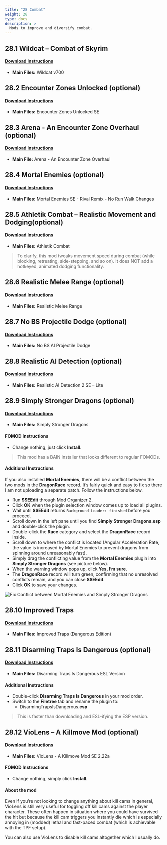 ```yaml
---
title: "28 Combat"
weight: 28
type: docs
description: >
  Mods to improve and diversify combat.
---
```


## 28.1 Wildcat – Combat of Skyrim

#### [Download Instructions](https://www.nexusmods.com/skyrimspecialedition/mods/1368?tab=files)

* **Main Files:** Wildcat v700

## 28.2 Encounter Zones Unlocked (optional)

#### [Download Instructions](https://www.nexusmods.com/skyrimspecialedition/mods/19608?tab=files)

* **Main Files:** Encounter Zones Unlocked SE

## 28.3 Arena - An Encounter Zone Overhaul (optional)

#### [Download Instructions](https://www.nexusmods.com/skyrimspecialedition/mods/33487?tab=files)

* **Main File:** Arena - An Encounter Zone Overhaul

## 28.4 Mortal Enemies (optional)

#### [Download Instructions](https://www.nexusmods.com/skyrimspecialedition/mods/4881?tab=files)

* **Main Files:** Mortal Enemies SE - Rival Remix - No Run Walk Changes

## 28.5 Athletik Combat – Realistic Movement and Dodging(optional)

#### [Download Instructions](https://www.nexusmods.com/skyrimspecialedition/mods/1151?tab=files) 

* **Main Files:** Athletik Combat

> To clarify, this mod tweaks movement speed during combat (while blocking, retreating, side-stepping, and so on). It does NOT add a hotkeyed, animated dodging functionality.

## 28.6 Realistic Melee Range (optional)

#### [Download Instructions](https://www.nexusmods.com/skyrimspecialedition/mods/3378?tab=files)

* **Main Files:** Realistic Melee Range

## 28.7 No BS Projectile Dodge (optional)

#### [Download Instructions](https://www.nexusmods.com/skyrimspecialedition/mods/1763?tab=files)

* **Main Files:** No BS AI Projectile Dodge

## 28.8 Realistic AI Detection (optional)

#### [Download Instructions](https://www.nexusmods.com/skyrimspecialedition/mods/2345?tab=files)

* **Main Files:** Realistic AI Detection 2 SE – Lite

## 28.9 Simply Stronger Dragons (optional)

#### [Download Instructions](https://www.nexusmods.com/skyrimspecialedition/mods/9917?tab=files)

* **Main Files:** Simply Stronger Dragons

#### FOMOD Instructions

* Change nothing, just click **Install**.

> This mod has a BAIN installer that looks different to regular FOMODs.

#### Additional Instructions

If you also installed **Mortal Enemies**, there will be a conflict between the two mods in the **DragonRace** record. It’s fairly quick and easy to fix so there I am not uploading a separate patch. Follow the instructions below.

* Run **SSEEdit** through Mod Organizer 2.
* Click **OK** when the plugin selection window comes up to load all plugins.
* Wait until **SSEEdit** returns `Background Loader: finished` before you proceed.
* Scroll down in the left pane until you find **Simply Stronger Dragons.esp** and double-click the plugin.
* Double-click the **Race** category and select the **DragonRace** record inside.
* Scroll down to where the conflict is located (Angular Acceleration Rate, the value is increased by Mortal Enemies to prevent dragons from spinning around unreasonably fast).
* Simply drag the conflicting value from the **Mortal Enemies** plugin into **Simply Stronger Dragons** (see picture below).
* When the warning window pops up, click **Yes, I’m sure**.
* The **DragonRace** record will turn green, confirming that no unresolved conflicts remain, and you can close **SSEEdit**.
* Click **OK** to save your changes.

![Fix Conflict between Mortal Enemies and Simply Stronger Dragons](/Pictures/mod_installation/mortal_enemies_simply_stronger_dragons_cr.png)

## 28.10 Improved Traps

#### [Download Instructions](https://www.nexusmods.com/skyrimspecialedition/mods/17592?tab=files)

* **Main Files:** Improved Traps (Dangerous Edition)

## 28.11 Disarming Traps Is Dangerous (optional)

#### [Download Instructions](https://www.nexusmods.com/skyrimspecialedition/mods/21691?tab=files)

* **Main Files:** Disarming Traps Is Dangerous ESL Version

#### Additional Instructions

* Double-click **Disarming Traps Is Dangerous** in your mod order.
* Switch to the **Filetree** tab and rename the plugin to:
  * DisarmingTrapsIsDangerous.**esp**

> This is faster than downloading and ESL-ifying the ESP version.

## 28.12 VioLens – A Killmove Mod (optional)

#### [Download Instructions](https://www.nexusmods.com/skyrimspecialedition/mods/668?tab=files)

* **Main Files:**  VioLens - A Killmove Mod SE 2.22a

#### FOMOD Instructions

* Change nothing, simply click **Install**.

#### About the mod

Even if you’re not looking to change anything about kill cams in general, VioLens is still very useful for toggling off kill cams against the player character. These often happen in situation where you could have survived the hit but because the kill cam triggers you instantly die which is especially annoying in (modded) lethal and fast-paced combat (which is achievable with the TPF setup).

You can also use VioLens to disable kill cams altogether which I usually do.
